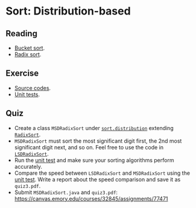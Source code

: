 # Sort: Distribution-based

## Reading

* [Bucket sort](http://en.wikipedia.org/wiki/Bucket_sort).
* [Radix sort](http://en.wikipedia.org/wiki/Radix_sort).

## Exercise

* [Source codes](../tree/master/src/sort/distribution).
* [Unit tests](../tree/master/src/sort/test/SortTest.java).

## Quiz

* Create a class `MSDRadixSort` under [`sort.distribution`](../tree/master/src/sort/distribution) extending [`RadixSort`](../tree/master/src/sort/distribution/RadixSort.java).
* `MSDRadixSort` must sort the most significant digit first, the 2nd most significant digit next, and so on. Feel free to use the code in [`LSDRadixSort`](../tree/master/src/sort/distribution/LSDRadixSort.java).
* Run the [unit test](../tree/master/src/sort/test/SortTest.java) and make sure your sorting algorithms perform accurately.
* Compare the speed between `LSDRadixSort` and `MSDRadixSort` using the [unit test](../tree/master/src/sort/test/SortTest.java). Write a report about the speed comparison and save it as `quiz3.pdf`.
* Submit `MSDRadixSort.java` and `quiz3.pdf`: https://canvas.emory.edu/courses/32845/assignments/77471